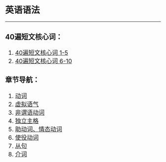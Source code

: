 # 英语语法
---
<div style="font-size:19px;">

### 40遍短文核心词：
1. [40遍短文核心词 1-5](英语语法/英语语法-note/1-5.md)
2. [40遍短文核心词 6-10](英语语法/英语语法-note/6-10.md)

### 章节导航：
1. [动词](英语语法/英语语法-note/1.md)
2. [虚拟语气](英语语法/英语语法-note/2.md)
3. [非谓语动词](英语语法/英语语法-note/3.md)
4. [独立主格](英语语法/英语语法-note/4.md)
5. [助动词、情态动词](英语语法/英语语法-note/5.md)
6. [使役动词](英语语法/英语语法-note/6.md)
7. [从句](英语语法/英语语法-note/7.md)
8. [介词](英语语法/英语语法-note/8.md)
</div>